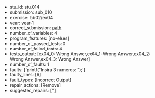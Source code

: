 - stu_id: stu_014	       
- submission: sub_010
- exercise: lab02/ex04
- year: year-1
- correct_submission: [path](https://github.com/pmorvalho/C-Pack-IPAs/blob/main/correct_submissions/year-1/lab02/ex04/ex04-stu_014-sub_009)
- number_of_variables: 4
- program_features: [no-elses] 
- number_of_passed_tests: 0
- number_of_failed_tests: 4
- tests_output: [ex04_0: Wrong Answer,ex04_1: Wrong Answer,ex04_2: Wrong Answer,ex04_3: Wrong Answer]
- number_of_faults: 1
- faults: ['printf("Insira 3 numeros: ");']
- faulty_lines: [6]
- fault_types: [Incorrect Output]
- repair_actions: [Remove] 
- suggested_repairs: ['']
